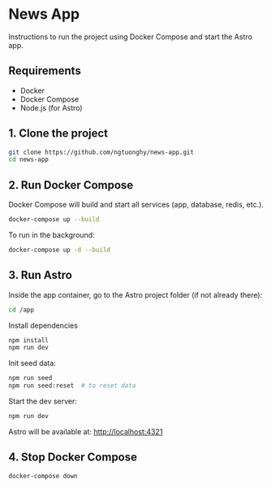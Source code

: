 # News App
Instructions to run the project using Docker Compose and start the Astro app.
## Requirements
- Docker
- Docker Compose
- Node.js (for Astro)

## 1. Clone the project
```bash
git clone https://github.com/ngtuonghy/news-app.git
cd news-app
````

## 2. Run Docker Compose

Docker Compose will build and start all services (app, database, redis, etc.).

```bash
docker-compose up --build
```

To run in the background:

```bash
docker-compose up -d --build
```

## 3. Run Astro

Inside the app container, go to the Astro project folder (if not already there):

```bash
cd /app
```

Install dependencies 
```bash
npm install
npm run dev
```

Init seed data:
```bash
npm run seed
npm run seed:reset  # to reset data
```

Start the dev server:
```bash
npm run dev
```

Astro will be available at: [http://localhost:4321](http://localhost:4321)

## 4. Stop Docker Compose

```bash
docker-compose down
```



